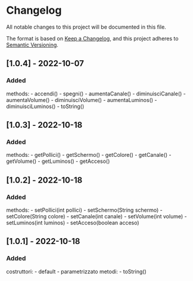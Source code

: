 # Changelog
All notable changes to this project will be documented in this file.

The format is based on [Keep a Changelog](https://keepachangelog.com/en/1.0.0/),
and this project adheres to [Semantic Versioning](https://semver.org/spec/v2.0.0.html).


## [1.0.4] - 2022-10-07
### Added
methods:
	- accendi()
	- spegni()
	- aumentaCanale()
	- diminuisciCanale()
	- aumentaVolume()
	- diminuisciVolume()
	- aumentaLuminos()
	- diminuisciLuminos()
	- toString()


## [1.0.3] - 2022-10-18
### Added
methods:
	- getPollici()
	- getSchermo()
	- getColore()
	- getCanale()
	- getVolume()
	- getLuminos()
	- getAcceso()


## [1.0.2] - 2022-10-18
### Added
methods:
	- setPollici(int pollici)
	- setSchermo(String schermo)
	- setColore(String colore)
	- setCanale(int canale)
	- setVolume(int volume)
	- setLuminos(int luminos)
	- setAcceso(boolean acceso)


## [1.0.1] - 2022-10-18
### Added
costruttori:
	- default
	- parametrizzato
metodi:
	- toString()
	


